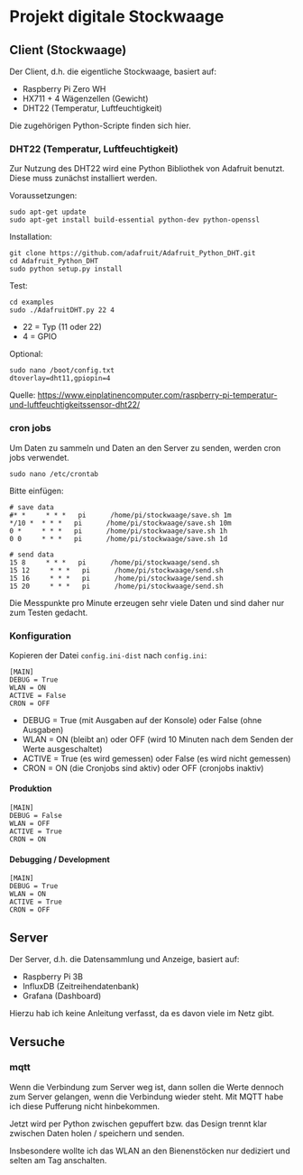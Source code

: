 # Projekt digitale Stockwaage

## Client (Stockwaage)

Der Client, d.h. die eigentliche Stockwaage, basiert auf:

* Raspberry Pi Zero WH
* HX711 + 4 Wägenzellen (Gewicht)
* DHT22 (Temperatur, Luftfeuchtigkeit)

Die zugehörigen Python-Scripte finden sich hier.

### DHT22 (Temperatur, Luftfeuchtigkeit)

Zur Nutzung des DHT22 wird eine Python Bibliothek von Adafruit benutzt. Diese muss zunächst installiert werden.

Voraussetzungen:

    sudo apt-get update
    sudo apt-get install build-essential python-dev python-openssl

Installation:

    git clone https://github.com/adafruit/Adafruit_Python_DHT.git
    cd Adafruit_Python_DHT
    sudo python setup.py install

Test:

    cd examples
    sudo ./AdafruitDHT.py 22 4

* 22 = Typ (11 oder 22)
* 4 = GPIO

Optional:

    sudo nano /boot/config.txt
    dtoverlay=dht11,gpiopin=4

Quelle: https://www.einplatinencomputer.com/raspberry-pi-temperatur-und-luftfeuchtigkeitssensor-dht22/

### cron jobs
Um Daten zu sammeln und Daten an den Server zu senden, werden cron jobs verwendet.

    sudo nano /etc/crontab

Bitte einfügen:

    # save data
    #* *     * * *   pi      /home/pi/stockwaage/save.sh 1m
    */10 *  * * *   pi      /home/pi/stockwaage/save.sh 10m
    0 *     * * *   pi      /home/pi/stockwaage/save.sh 1h
    0 0     * * *   pi      /home/pi/stockwaage/save.sh 1d

    # send data
    15 8     * * *   pi      /home/pi/stockwaage/send.sh
    15 12     * * *   pi      /home/pi/stockwaage/send.sh
    15 16     * * *   pi      /home/pi/stockwaage/send.sh
    15 20     * * *   pi      /home/pi/stockwaage/send.sh

Die Messpunkte pro Minute erzeugen sehr viele Daten und sind daher nur zum Testen gedacht.

### Konfiguration

Kopieren der Datei `config.ini-dist` nach `config.ini`:

    [MAIN]
    DEBUG = True
    WLAN = ON
    ACTIVE = False
    CRON = OFF

* DEBUG = True (mit Ausgaben auf der Konsole) oder False (ohne Ausgaben)
* WLAN = ON (bleibt an) oder OFF (wird 10 Minuten nach dem Senden der Werte ausgeschaltet)
* ACTIVE = True (es wird gemessen) oder False (es wird nicht gemessen)
* CRON = ON (die Cronjobs sind aktiv) oder OFF (cronjobs inaktiv)

#### Produktion
    [MAIN]
    DEBUG = False
    WLAN = OFF
    ACTIVE = True
    CRON = ON

#### Debugging / Development
    [MAIN]
    DEBUG = True
    WLAN = ON
    ACTIVE = True
    CRON = OFF

## Server

Der Server, d.h. die Datensammlung und Anzeige, basiert auf:

* Raspberry Pi 3B
* InfluxDB (Zeitreihendatenbank)
* Grafana (Dashboard)

Hierzu hab ich keine Anleitung verfasst, da es davon viele im Netz gibt.

## Versuche

### mqtt

Wenn die Verbindung zum Server weg ist, dann sollen die Werte dennoch zum Server gelangen, wenn die Verbindung wieder steht. Mit MQTT habe ich diese Pufferung nicht hinbekommen.

Jetzt wird per Python zwischen gepuffert bzw. das Design trennt klar zwischen Daten holen / speichern und senden.

Insbesondere wollte ich das WLAN an den Bienenstöcken nur dediziert und selten am Tag anschalten.

